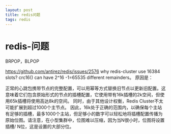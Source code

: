 ```yaml
--- 
layout: post 
title: redis问题 
tags: redis 
---
```

# redis-问题
BRPOP，BLPOP

https://github.com/antirez/redis/issues/2576
why redis-cluster use 16384 slots? crc16() can have 2^16 -1=65535 different remainders。
原因是：

正常的心跳包携带节点的完整配置，可以用幂等方式替换旧节点以更新旧配置。这意味着它们包含原始形式的节点的插槽配置，它使用带有16k插槽的2k空间，但使用65k插槽将使用高达8k的空间。
同时，由于其他设计权衡，Redis Cluster不太可能扩展到超过1000个主节点。
因此，16k处于正确的范围内，以确保每个主站有足够的插槽，最多1000个主站，但足够小的数字可以轻松地将插槽配置传播为原始位图。请注意，在小型集群中，位图难以压缩，因为当N很小时，位图将设置插槽/ N位，这是设置的大部分位。
